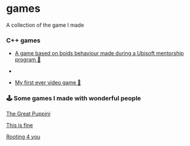 # games
A collection of the game I made

### C++ games
- [A game based on boids behaviour made during a Ubisoft mentorship program 🐑](https://github.com/EFV0804/SheepShambles)
- 


- [My first ever video game 🦆 ](https://github.com/EFV0804/python_adventure)

### 🕹 Some games I made with wonderful people

[The Great Puppini](https://hzaatar.itch.io/the-great-puppini)

[This is fine](https://galykin.itch.io/this-is-fine)

[Rooting 4 you](https://gorglath.itch.io/rooting-for-you)
